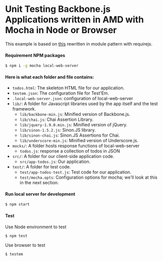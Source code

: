 # Unit Testing Backbone.js Applications written in AMD with Mocha in Node or Browser

This example is based on [this](https://www.sitepoint.com/unit-testing-backbone-js-applications/) rewritten in module pattern with requirejs.

#### Requirement NPM packages
```sh
$ npm i -g mocha local-web-server
```

#### Here is what each folder and file contains:

* `todos.html`: The skeleton HTML file for our application.
* `testem.json`: The configuration file for Test'Em.
* `.local-web-server.json`: configuration of local-web-server
* `lib/`: A folder for Javascript libraries used by the app itself and the test framework.
  * `lib/backbone-min.js`: Minified version of Backbone.js.
  * `lib/chai.js`: Chai Assertion Library.
  * `lib/jquery-1.9.0.min.js`: Minified version of jQuery.
  * `lib/sinon-1.5.2.js`: Sinon.JS library.
  * `lib/sinon-chai.js`: Sinon.JS Assertions for Chai.
  * `lib/underscore-min.js`: Minified version of Underscore.js.
* `mocks/`: A folder hosts response functions of local-web-server
  * `todos.js`: response a collection of todos in JSON
* `src/`: A folder for our client-side application code.
  * `src/app-todos.js`: Our application.
* `test/`: A folder for test code.
  * `test/app-todos-test.js`: Test code for our application.
  * `test/mocha.opts`: Configuration options for mocha; we'll look at this in the next section.

#### Run local server for development
```sh
$ npm start
```

#### Test
Use Node environment to test
```sh
$ npm test
```

Use browser to test
```sh
$ testem
```
